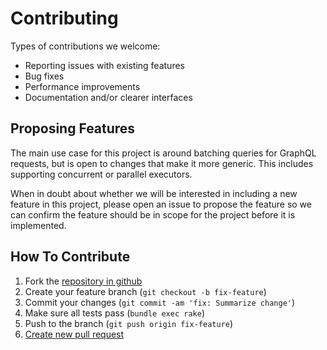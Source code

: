 # Contributing

Types of contributions we welcome:

* Reporting issues with existing features
* Bug fixes
* Performance improvements
* Documentation and/or clearer interfaces

## Proposing Features

The main use case for this project is around batching queries
for GraphQL requests, but is open to changes that make it more
generic. This includes supporting concurrent or parallel executors.

When in doubt about whether we will be interested in including a
new feature in this project, please open an issue to propose the
feature so we can confirm the feature should be in scope for the
project before it is implemented.

## How To Contribute

1. Fork the [repository in github](https://github.com/Shopify/graphql-batch)
2. Create your feature branch (`git checkout -b fix-feature`)
3. Commit your changes (`git commit -am 'fix: Summarize change'`)
3. Make sure all tests pass (`bundle exec rake`)
4. Push to the branch (`git push origin fix-feature`)
5. [Create new pull request](https://github.com/Shopify/graphql-batch/pulls)
